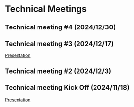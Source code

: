 # Technical Meetings


## Technical meeting #4 (2024/12/30)


## Technical meeting #3 (2024/12/17)
[Presentation](https://github.com/user-attachments/files/18265162/SSOS_Technical_Meeting_.3_20241216.pdf)

## Technical meeting #2 (2024/12/3)


## Technical meeting Kick Off (2024/11/18)
[Presentation](https://github.com/user-attachments/files/18265125/SSOS_Technical_Meeting_.1Kickoff_20241118.pdf)
